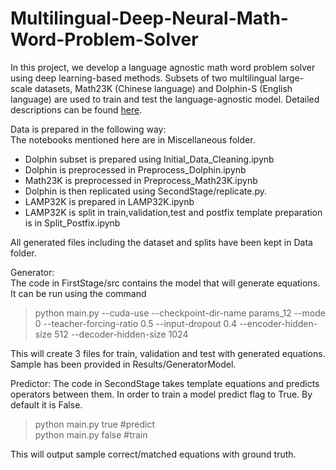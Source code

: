 # Multilingual-Deep-Neural-Math-Word-Problem-Solver

In this project, we develop a language agnostic math word problem solver using deep learning-based methods. Subsets of two multilingual  large-scale datasets, Math23K (Chinese language) and Dolphin-S (English language) are used to train and test the language-agnostic model.  Detailed descriptions can be found [here](https://github.com/shrija14/Multilingual-Deep-Neural-Math-Word-Problem-Solver/tree/master/Reports).

Data is prepared in the following way:  
The notebooks mentioned here are in Miscellaneous folder.  
- Dolphin subset is prepared using Initial_Data_Cleaning.ipynb
- Dolphin is preprocessed in Preprocess_Dolphin.ipynb
- Math23K is preprocessed in Preprocess_Math23K.ipynb
- Dolphin is then replicated using SecondStage/replicate.py.
- LAMP32K is prepared in LAMP32K.ipynb
- LAMP32K is split in train,validation,test and postfix template preparation is in Split_Postfix.ipynb

All generated files including the dataset and splits have been kept in Data folder.

Generator:  
The code in FirstStage/src contains the model that will generate equations. It can be run using the command  
> python main.py --cuda-use --checkpoint-dir-name params_12 --mode 0 --teacher-forcing-ratio 0.5 --input-dropout 0.4 --encoder-hidden-size 512 --decoder-hidden-size 1024  

This will create 3 files for train, validation and test with generated equations. Sample has been provided in Results/GeneratorModel.

Predictor: 
The code in SecondStage takes template equations and predicts operators between them.
In order to train a model predict flag to True. By default it is False.
> python main.py true #predict  
> python main.py false #train

This will output sample correct/matched equations with ground truth.
